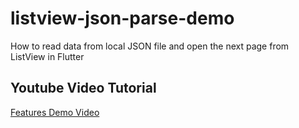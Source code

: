 # listview-json-parse-demo
 How to read data from local JSON file and open the next page from ListView in Flutter

  
## Youtube Video Tutorial

[Features Demo Video](https://youtu.be/Vll8ARb05qY)
